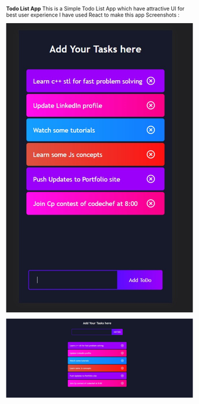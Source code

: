 **Todo List App**
This is a Simple Todo List App which have attractive UI for best user experience 
I have used React to make this app
Screenshots :

![Mobile-view](https://github.com/Kallyan01/Todo-App/blob/main/public/mobile.jpeg)


![Pc-View](https://github.com/Kallyan01/Todo-App/blob/main/public/desktop.jpeg)
